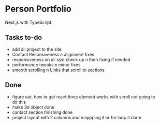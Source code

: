 # Person Portfolio

Next.js with TypeScript.

## Tasks to-do

- add all project to the site
- Contact Resposiveness n alignment fixes
- responsiveness on all size check up n then fixing if needed
- performance tweaks n minor fixes
- smooth scrolling n Links that scroll to sections

## Done

- figure out, how to get react three element works with scroll not going to do this
- make 3d object done
- contact section finishing done
- project layout with 2 columns and mappping it or for loop it done
